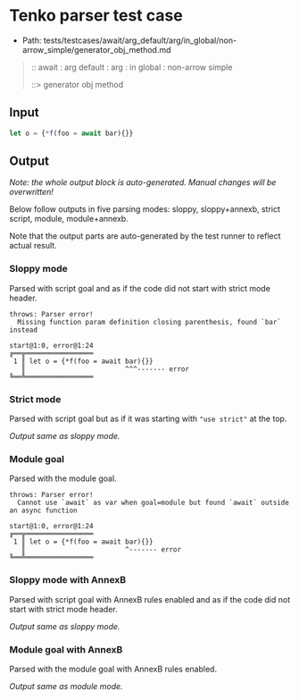 # Tenko parser test case

- Path: tests/testcases/await/arg_default/arg/in_global/non-arrow_simple/generator_obj_method.md

> :: await : arg default : arg : in global : non-arrow simple
>
> ::> generator obj method

## Input

`````js
let o = {*f(foo = await bar){}}
`````

## Output

_Note: the whole output block is auto-generated. Manual changes will be overwritten!_

Below follow outputs in five parsing modes: sloppy, sloppy+annexb, strict script, module, module+annexb.

Note that the output parts are auto-generated by the test runner to reflect actual result.

### Sloppy mode

Parsed with script goal and as if the code did not start with strict mode header.

`````
throws: Parser error!
  Missing function param definition closing parenthesis, found `bar` instead

start@1:0, error@1:24
╔══╦═════════════════
 1 ║ let o = {*f(foo = await bar){}}
   ║                         ^^^------- error
╚══╩═════════════════

`````

### Strict mode

Parsed with script goal but as if it was starting with `"use strict"` at the top.

_Output same as sloppy mode._

### Module goal

Parsed with the module goal.

`````
throws: Parser error!
  Cannot use `await` as var when goal=module but found `await` outside an async function

start@1:0, error@1:24
╔══╦═════════════════
 1 ║ let o = {*f(foo = await bar){}}
   ║                         ^------- error
╚══╩═════════════════

`````

### Sloppy mode with AnnexB

Parsed with script goal with AnnexB rules enabled and as if the code did not start with strict mode header.

_Output same as sloppy mode._

### Module goal with AnnexB

Parsed with the module goal with AnnexB rules enabled.

_Output same as module mode._
